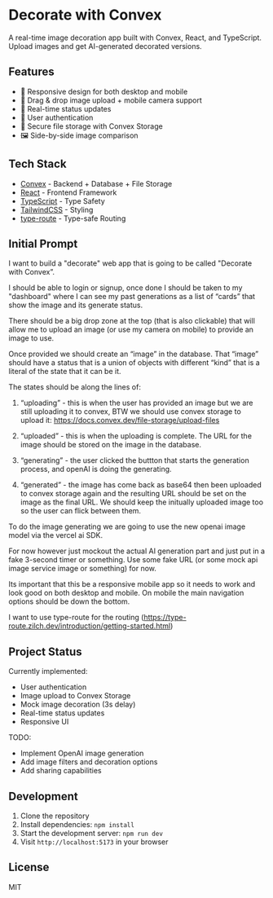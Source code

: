 # Decorate with Convex

A real-time image decoration app built with Convex, React, and TypeScript. Upload images and get AI-generated decorated versions.

## Features

- 📱 Responsive design for both desktop and mobile
- 📸 Drag & drop image upload + mobile camera support
- 🔄 Real-time status updates
- 🔐 User authentication
- 💾 Secure file storage with Convex Storage
- 🖼️ Side-by-side image comparison

## Tech Stack

- [Convex](https://convex.dev) - Backend + Database + File Storage
- [React](https://reactjs.org) - Frontend Framework
- [TypeScript](https://www.typescriptlang.org) - Type Safety
- [TailwindCSS](https://tailwindcss.com) - Styling
- [type-route](https://type-route.zilch.dev) - Type-safe Routing

## Initial Prompt

I want to build a "decorate" web app that is going to be called "Decorate with Convex”.

I should be able to login or signup, once done I should be taken to my "dashboard" where I can see my past generations as a list of “cards” that show the image and its generate status. 

There should be a big drop zone at the top (that is also clickable) that will allow me to upload an image (or use my camera on mobile) to provide an image to use. 

Once provided we should create an “image” in the database. That “image” should have a status that is a union of objects with different “kind”  that is a literal of the state that it can be it. 

The states should be along the lines of:

1. “uploading” - this is when the user has provided an image but we are still uploading it to convex, BTW we should use convex storage to upload it: https://docs.convex.dev/file-storage/upload-files

2. “uploaded” - this is when the uploading is complete. The URL for the image should be stored on the image in the database.

3. “generating” - the user clicked the buttton that starts the generation process, and openAI is doing the generating.

4. “generated” - the image has come back as base64 then been uploaded to convex storage again and the resulting URL should be set on the image as the final URL. We should keep the initually uploaded image too so the user can flick between them.

To do the image generating we are going to use the new openai image model via the vercel ai SDK. 

For now however just mockout the actual AI generation part and just put in a fake 3-second timer or something. Use some fake URL (or some mock api image service image or something) for now.

Its important that this be a responsive mobile app so it needs to work and look good on both desktop and mobile. On mobile the main navigation options should be down the bottom.

I want to use type-route for the routing (https://type-route.zilch.dev/introduction/getting-started.html)

## Project Status

Currently implemented:
- User authentication
- Image upload to Convex Storage
- Mock image decoration (3s delay)
- Real-time status updates
- Responsive UI

TODO:
- Implement OpenAI image generation
- Add image filters and decoration options
- Add sharing capabilities

## Development

1. Clone the repository
2. Install dependencies: `npm install`
3. Start the development server: `npm run dev`
4. Visit `http://localhost:5173` in your browser

## License

MIT
